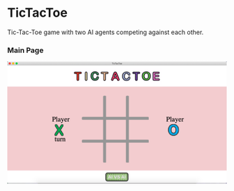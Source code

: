 # TicTacToe
Tic-Tac-Toe game with two AI agents competing against each other.

### Main Page
![](/Images/main.png)
